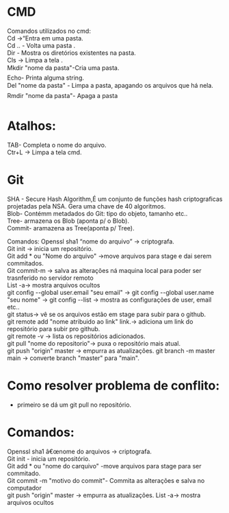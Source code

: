 # CMD
Comandos utilizados no cmd: <br>
Cd ->“Entra em uma pasta.<br>
Cd .. - Volta uma pasta .<br>
Dir - Mostra os diretórios existentes na pasta.<br>
Cls -> Limpa a tela .<br>
Mkdir "nome da pasta"-Cria uma pasta.<br>
Echo- Printa alguma string.<br>
Del "nome da pasta" - Limpa a pasta, apagando os arquivos que há nela.<br>
Rmdir "nome da pasta"- Apaga a pasta<br>

# Atalhos:
TAB- Completa o nome do arquivo.<br>
Ctr+L -> Limpa a tela cmd.<br>

# Git
SHA -  Secure  Hash Algorithm,É um conjunto de funções hash criptograficas projetadas pela NSA. Gera uma chave de 40 algoritmos.<br>
Blob-  Contémm metadados do Git: tipo do objeto, tamanho etc..<br>
Tree- armazena os Blob (aponta p/ o Blob).<br>
Commit- aramazena as Tree(aponta p/ Tree).<br>




Comandos:
Openssl sha1 “nome do arquivo” -> criptografa.<br>
Git init -> inicia um repositório.<br>
Git add * ou "Nome do arquivo" ->move arquivos para stage e dai serem commitados.<br>
Git commit-m -> salva as alterações ná maquina local para poder ser trasnferido no servidor remoto<br>
List -a-> mostra arquivos ocultos<br>
git config --global user.email "seu email" -> 
git config --global user.name "seu nome" -> 
git  config --list -> mostra as configurações de user, email etc..<br>
git status-> vê se os arquivos estão em stage para subir para o github.<br>
git remote add "nome atribuido ao link" link.-> adiciona um link do repositório para subir pro github.<br>
git remote -v -> lista os repositórios adicionados.<br>
git pull "nome do repositorio"-> puxa o repositório mais atual.<br>
git push "origin" master -> empurra as atualizações.
git branch -m master main -> converte branch "master" para "main".


# Como resolver problema de conflito:
- primeiro se dá um git pull no repositório.

# Comandos:
Openssl sha1 â€œnome do arquivos -> criptografa.<br>
Git init - inicia um repositório.<br>
Git add * ou "nome do carquivo" -move arquivos para stage para ser commitado.<br>
Git commit -m "motivo do commit"- Commita as alterações e salva no computador<br>
git push "origin" master -> empurra as atualizações.
List -a-> mostra arquivos ocultos<br>






